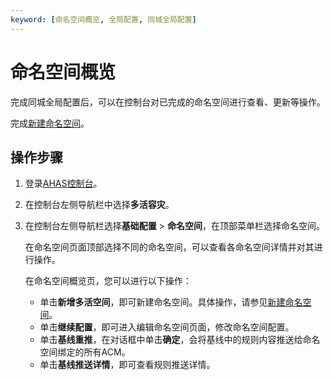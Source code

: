 ```yaml
---
keyword: [命名空间概览, 全局配置, 同城全局配置]
---
```


# 命名空间概览

完成同城全局配置后，可以在控制台对已完成的命名空间进行查看、更新等操作。

完成[新建命名空间](/cn.zh-CN/多活容灾/用户指南/同城多活配置/新建命名空间.md)。

## 操作步骤

1.  登录[AHAS控制台](https://ahas.console.aliyun.com)。

2.  在控制台左侧导航栏中选择**多活容灾**。

3.  在控制台左侧导航栏选择**基础配置** \> **命名空间**，在顶部菜单栏选择命名空间。

    在命名空间页面顶部选择不同的命名空间，可以查看各命名空间详情并对其进行操作。

    在命名空间概览页，您可以进行以下操作：

    -   单击**新增多活空间**，即可新建命名空间。具体操作，请参见[新建命名空间](/cn.zh-CN/多活容灾/用户指南/同城多活配置/新建命名空间.md)。
    -   单击**继续配置**，即可进入编辑命名空间页面，修改命名空间配置。
    -   单击**基线重推**，在对话框中单击**确定**，会将基线中的规则内容推送给命名空间绑定的所有ACM。
    -   单击**基线推送详情**，即可查看规则推送详情。

